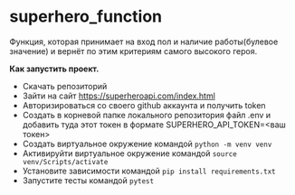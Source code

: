 # superhero_function
Функция, которая принимает на вход пол и наличие работы(булевое значение) и вернёт по этим критериям самого высокого героя.

__Как запустить проект.__
* Скачать репозиторий
* Зайти на сайт https://superheroapi.com/index.html
* Авторизироваться со своего github аккаунта и получить token
* Создать в корневой папке локального репозитория файл .env и добавить туда этот токен в формате SUPERHERO_API_TOKEN=<ваш токен>  
* Создать виртуальное окружение командой `python -m venv venv`
* Активируйти виртуальное окружение командой `source venv/Scripts/activate`
* Установите зависимости командой `pip install requirements.txt`
* Запустите тесты командой `pytest`





